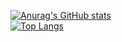 [![Anurag's GitHub stats](https://github-readme-stats.vercel.app/api?username=TimoRiegebauer&show_icons=true&theme=tokyonight)](https://https://github.com/TimoRiegebauer/TimoRiegebauer)
<br>
[![Top Langs](https://github-readme-stats.vercel.app/api/top-langs/?username=TimoRiegebauer&layout=compact)](https://https://github.com/TimoRiegebauer/TimoRiegebauer)
